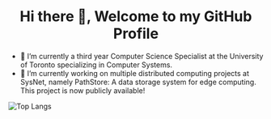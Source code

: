 <h1 align="center"> Hi there 👋, Welcome to my GitHub Profile<br/> </h1> 

- 🌱 I’m currently a third year Computer Science Specialist at the University of Toronto specializing in Computer Systems.
- 🔭 I’m currently working on multiple distributed computing projects at SysNet, namely PathStore: A data storage system for edge computing. This project is now publicly available!

![Top Langs](https://github-readme-stats.vercel.app/api/top-langs/?username=ideaeclipse&hide=css,html)

<!--
**ideaeclipse/ideaeclipse** is a ✨ _special_ ✨ repository because its `README.md` (this file) appears on your GitHub profile.

Here are some ideas to get you started:

- 🔭 I’m currently working on ...
- 🌱 I’m currently learning ...
- 👯 I’m looking to collaborate on ...
- 🤔 I’m looking for help with ...
- 💬 Ask me about ...
- 📫 How to reach me: ...
- 😄 Pronouns: ...
- ⚡ Fun fact: ...
-->
